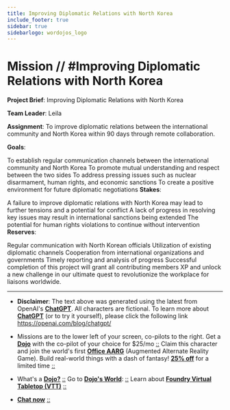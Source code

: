 ```yaml
---
title: Improving Diplomatic Relations with North Korea
include_footer: true
sidebar: true
sidebarlogo: wordojos_logo
---
```

# Mission // #Improving Diplomatic Relations with North Korea

**Project Brief**: Improving Diplomatic Relations with North Korea

**Team Leader**: Leila

**Assignment**: To improve diplomatic relations between the international community and North Korea within 90 days through remote collaboration.

**Goals**:

To establish regular communication channels between the international community and North Korea
To promote mutual understanding and respect between the two sides
To address pressing issues such as nuclear disarmament, human rights, and economic sanctions
To create a positive environment for future diplomatic negotiations
**Stakes**:

A failure to improve diplomatic relations with North Korea may lead to further tensions and a potential for conflict
A lack of progress in resolving key issues may result in international sanctions being extended
The potential for human rights violations to continue without intervention
**Reserves**:

Regular communication with North Korean officials
Utilization of existing diplomatic channels
Cooperation from international organizations and governments
Timely reporting and analysis of progress
Successful completion of this project will grant all contributing members XP and unlock a new challenge in our ultimate quest to revolutionize the workplace for liaisons worldwide.

---

* **Disclaimer**: The text above was generated using the latest from OpenAI's [**ChatGPT**](https://openai.com/blog/chatgpt/).  All characters are fictional.  To learn more about [**ChatGPT**](https://openai.com/blog/chatgpt/) (or to try it yourself), please click the following link https://openai.com/blog/chatgpt/

* Missions are to the lower left of your screen, co-pilots to the right. Get a [**Dojo**](https://workmates.live/marketplace) with the co-pilot of your choice for $25/mo [::](https://workmates.live/marketplace)  Claim this character and join the world's first [**Office AARG**](https://dojos.world) (Augmented Alternate Reality Game). Build real-world things with a dash of fantasy! [**25% off**](https://blog.workmates.live/deal-on-a-dojo) for a limited time [::](https://blog.workmates.live/deal-on-a-dojo) 

* What's a [**Dojo?**](https://workdojos.com) [::](https://workdojos.com)  Go to [**Dojo's World**](https://dojos.world): [::](https://dojos.world)  Learn about [**Foundry Virtual Tabletop (VTT)**](https://foundryvtt.com) [::](https://foundryvtt.com/)

* [**Chat now**](https://chat.workmates.live/channel/support) [::](https://chat.workmates.live/channel/support)